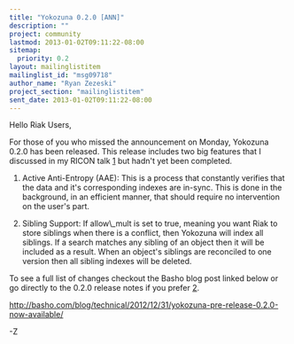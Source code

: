 ```yaml
---
title: "Yokozuna 0.2.0 [ANN]"
description: ""
project: community
lastmod: 2013-01-02T09:11:22-08:00
sitemap:
  priority: 0.2
layout: mailinglistitem
mailinglist_id: "msg09718"
author_name: "Ryan Zezeski"
project_section: "mailinglistitem"
sent_date: 2013-01-02T09:11:22-08:00
---
```



Hello Riak Users,

For those of you who missed the announcement on Monday, Yokozuna 0.2.0 has
been released. This release includes two big features that I discussed in
my RICON talk [1] but hadn't yet been completed.

1) Active Anti-Entropy (AAE): This is a process that constantly verifies
that the data and it's corresponding indexes are in-sync. This is done in
the background, in an efficient manner, that should require no intervention
on the user's part.

2) Sibling Support: If allow\\_mult is set to true, meaning you want Riak to
store siblings when there is a conflict, then Yokozuna will index all
siblings. If a search matches any sibling of an object then it will be
included as a result. When an object's siblings are reconciled to one
version then all sibling indexes will be deleted.

To see a full list of changes checkout the Basho blog post linked below or
go directly to the 0.2.0 release notes if you prefer [2].

http://basho.com/blog/technical/2012/12/31/yokozuna-pre-release-0.2.0-now-available/

-Z

[1]: http://vimeo.com/54266574

[2]:
https://github.com/rzezeski/yokozuna/blob/master/docs/RELEASE\\_NOTES.md#020
